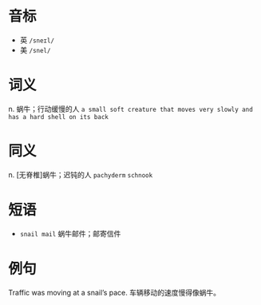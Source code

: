 # 音标

- 英 `/sneɪl/`
- 美 `/snel/`

# 词义

n. 蜗牛；行动缓慢的人
`a small soft creature that moves very slowly and has a hard shell on its back`

# 同义

n. [无脊椎]蜗牛；迟钝的人
`pachyderm` `schnook`

# 短语

- `snail mail` 蜗牛邮件；邮寄信件

# 例句

Traffic was moving at a snail’s pace.
车辆移动的速度慢得像蜗牛。


